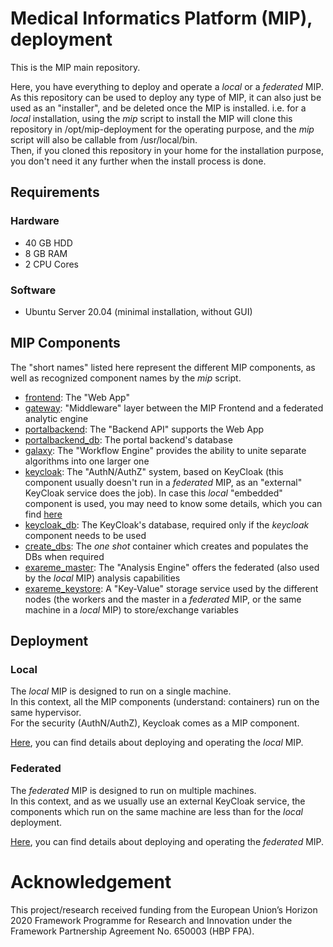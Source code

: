 # Medical Informatics Platform (MIP), deployment

This is the MIP main repository.

Here, you have everything to deploy and operate a *local* or a *federated* MIP.  
As this repository can be used to deploy any type of MIP, it can also just be used as an "installer", and be deleted once the MIP is installed. i.e. for a *local* installation, using the *mip* script to install the MIP will clone this repository in /opt/mip-deployment for the operating purpose, and the *mip* script will also be callable from /usr/local/bin.  
Then, if you cloned this repository in your home for the installation purpose, you don't need it any further when the install process is done.

## Requirements
### Hardware
* 40 GB HDD
* 8 GB RAM
* 2 CPU Cores

### Software
* Ubuntu Server 20.04 (minimal installation, without GUI)

## <a id="Components">MIP Components</a>
The "short names" listed here represent the different MIP components, as well as recognized component names by the *mip* script.
* [frontend](https://github.com/HBPMedical/portal-frontend): The "Web App"
* [gateway](https://github.com/HBPMedical/gateway): "Middleware" layer between the MIP Frontend and a federated analytic engine
* [portalbackend](https://github.com/HBPMedical/portal-backend): The "Backend API" supports the Web App
* [portalbackend_db](https://github.com/docker-library/postgres): The portal backend's database
* [galaxy](https://github.com/madgik/galaxy): The "Workflow Engine" provides the ability to unite separate algorithms into one larger one
* [keycloak](https://github.com/keycloak/keycloak-containers): The "AuthN/AuthZ" system, based on KeyCloak (this component usually doesn't run in a *federated* MIP, as an "external" KeyCloak service does the job). In case this *local* "embedded" component is used, you may need to know some <a id="UsersConfiguration">details</a>, which you can find [here](documentation/UsersConfiguration.md)
* [keycloak_db](https://github.com/docker-library/postgres): The KeyCloak's database, required only if the *keycloak* component needs to be used
* [create_dbs](https://github.com/HBPMedical/docker-create-databases): The *one shot* container which creates and populates the DBs when required
* [exareme_master](https://github.com/madgik/exareme): The "Analysis Engine" offers the federated (also used by the *local* MIP) analysis capabilities
* [exareme_keystore](https://github.com/bitnami/bitnami-docker-consul): A "Key-Value" storage service used by the different nodes (the workers and the master in a *federated* MIP, or the same machine in a *local* MIP) to store/exchange variables

## Deployment
### <a id="LocalDeployment">Local</a>
The *local* MIP is designed to run on a single machine.  
In this context, all the MIP components (understand: containers) run on the same hypervisor.  
For the security (AuthN/AuthZ), Keycloak comes as a MIP component.

[Here](doc/Readme.md), you can find details about deploying and operating the *local* MIP.

### <a id="FederatedDeployment">Federated</a>
The *federated* MIP is designed to run on multiple machines.  
In this context, and as we usually use an external KeyCloak service, the components which run on the same machine are less than for the *local* deployment.

[Here](Federation/doc/Readme.md), you can find details about deploying and operating the *federated* MIP.


# Acknowledgement
This project/research received funding from the European Union’s Horizon 2020 Framework Programme for Research and Innovation under the Framework Partnership Agreement No. 650003 (HBP FPA).
